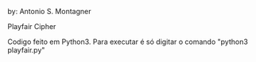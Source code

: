 by: Antonio S. Montagner

Playfair Cipher

Codigo feito em Python3. 
Para executar é só digitar o comando "python3 playfair.py"

